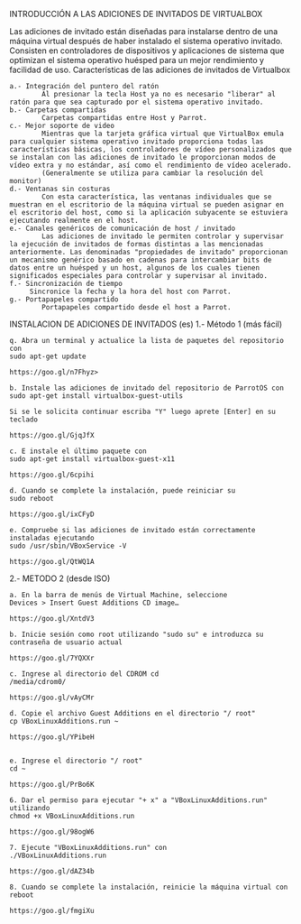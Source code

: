 INTRODUCCIÓN A LAS ADICIONES DE INVITADOS DE VIRTUALBOX

Las adiciones de invitado están diseñadas para instalarse dentro de una máquina virtual después de haber instalado el sistema operativo invitado.
Consisten en controladores de dispositivos y aplicaciones de sistema que optimizan el sistema operativo huésped para un mejor rendimiento y facilidad de uso.
Características de las adiciones de invitados de Virtualbox

    a.- Integración del puntero del ratón
        	Al presionar la tecla Host ya no es necesario "liberar" al ratón para que sea capturado por el sistema operativo invitado.
    b.- Carpetas compartidas
        	Carpetas compartidas entre Host y Parrot.
    c.- Mejor soporte de video
        	Mientras que la tarjeta gráfica virtual que VirtualBox emula para cualquier sistema operativo invitado proporciona todas las características básicas, los controladores de vídeo personalizados que se instalan con las adiciones de invitado le proporcionan modos de vídeo extra y no estándar, así como el rendimiento de vídeo acelerado.
        	(Generalmente se utiliza para cambiar la resolución del monitor)
    d.- Ventanas sin costuras
        	Con esta característica, las ventanas individuales que se muestran en el escritorio de la máquina virtual se pueden asignar en el escritorio del host, como si la aplicación subyacente se estuviera ejecutando realmente en el host.
    e.- Canales genéricos de comunicación de host / invitado
        	Las adiciones de invitado le permiten controlar y supervisar la ejecución de invitados de formas distintas a las mencionadas anteriormente. Las denominadas "propiedades de invitado" proporcionan un mecanismo genérico basado en cadenas para intercambiar bits de datos entre un huésped y un host, algunos de los cuales tienen significados especiales para controlar y supervisar al invitado.
    f.- Sincronización de tiempo
       	 Sincronice la fecha y la hora del host con Parrot.
    g.- Portapapeles compartido
        	Portapapeles compartido desde el host a Parrot.


INSTALACION DE ADICIONES DE INVITADOS (es)
1.- Método 1 (más fácil)

	q. Abra un terminal y actualice la lista de paquetes del repositorio con
	sudo apt-get update

	https://goo.gl/n7Fhyz>

	b. Instale las adiciones de invitado del repositorio de ParrotOS con
	sudo apt-get install virtualbox-guest-utils

	Si se le solicita continuar escriba "Y" luego aprete [Enter] en su teclado

	https://goo.gl/GjqJfX

	c. E instale el último paquete con
	sudo apt-get install virtualbox-guest-x11

	https://goo.gl/6cpihi

	d. Cuando se complete la instalación, puede reiniciar su
	sudo reboot

	https://goo.gl/ixCFyD

	e. Compruebe si las adiciones de invitado están correctamente instaladas ejecutando
	sudo /usr/sbin/VBoxService -V

	https://goo.gl/QtWQ1A

2.- METODO 2 (desde ISO)

	a. En la barra de menús de Virtual Machine, seleccione
	Devices > Insert Guest Additions CD image…

	https://goo.gl/XntdV3

	b. Inicie sesión como root utilizando "sudo su" e introduzca su contraseña de usuario actual
	
	https://goo.gl/7YQXXr

	c. Ingrese al directorio del CDROM cd 
	/media/cdrom0/

	https://goo.gl/vAyCMr

	d. Copie el archivo Guest Additions en el directorio "/ root"
	cp VBoxLinuxAdditions.run ~

	https://goo.gl/YPibeH


	e. Ingrese el directorio "/ root"
	cd ~
	
	https://goo.gl/PrBo6K

	6. Dar el permiso para ejecutar "+ x" a "VBoxLinuxAdditions.run" utilizando
	chmod +x VBoxLinuxAdditions.run

	https://goo.gl/98ogW6

	7. Ejecute "VBoxLinuxAdditions.run" con
	./VBoxLinuxAdditions.run

	https://goo.gl/dAZ34b

	8. Cuando se complete la instalación, reinicie la máquina virtual con 
	reboot
	
	https://goo.gl/fmgiXu
	


	













